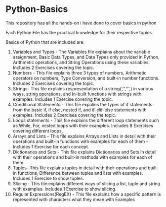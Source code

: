 # Python-Basics
This repository has all the hands-on i have done to cover basics in python

Each Python File has the practical knowledge for their respective topics 

Basics of Python that are included are:
1. Variables and Types - The Variables file explains about the variable assignment, Basic Data Types, and Data Types only provided in Python, Arithmetic operations, and String Operations using these variables. Includes 2 Exercises covering the topic.
2. Numbers - This file explains three 3 types of numbers, Arithmetic operators on numbers, Type Conversion, and built-in number functions. Includes 2 Exercises covering the topic.
3. Strings- This file explains respresentation of a string(',",''',\) in various ways, string operations, and In-built functions with strings with examples. Includes 1 Exercise covering the topic.
4. Conditional Statements - This file expalins the types of if statements from the basic if, if else, nested if, and if-elif-else statements with examples.  Includes 2 Exercises covering the topic.
5. Loops statements - This file explains the different loop statements such as While, For, nested loops with their examples. Includes 8 Exercises covering different loops.
6. Arrays and Lists - This file explains Arrays and Lists in detail with their operations and built-in functions with examples for each of them - Includes 1 Exercise for each concept.
7. Dictionaries and Sets - This file explains Dictionaries and Sets in detail with their operations and built-in methods with examples for each of them
8. Tuples- This file explains tuples in detail with their operations and built-in functions, Difference between tuples and lists with examples. Includes 1 Exercise to show tuples.
9. Slicing - This file explains different ways of slicing a list, tuple and string with examples.  Includes 1 Exercise to show slicing.
10. Regular Expressions(RegEX) - This file explains how a specific pattern is represented with characters what they mean with Examples
